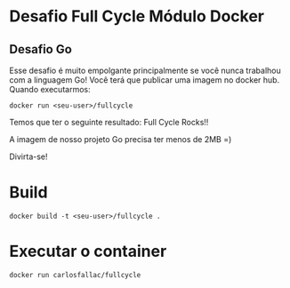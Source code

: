 # Desafio Full Cycle Módulo Docker
## Desafio Go

Esse desafio é muito empolgante principalmente se você nunca trabalhou com a linguagem Go!
Você terá que publicar uma imagem no docker hub. Quando executarmos:

`docker run <seu-user>/fullcycle`

Temos que ter o seguinte resultado: Full Cycle Rocks!!

A imagem de nosso projeto Go precisa ter menos de 2MB =)

Divirta-se!

# Build

`docker build -t <seu-user>/fullcycle .` 

# Executar o container

`docker run carlosfallac/fullcycle`
